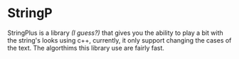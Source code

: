 # StringP
StringPlus is a library *(I guess?)* that gives you the ability to play a bit with the string's looks using c++, currently, it only support changing the cases of the text. The algorthims this library use are fairly fast.
